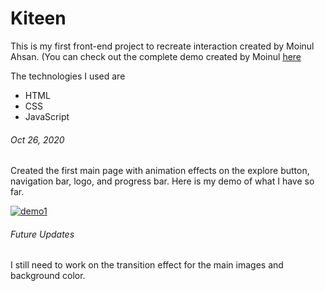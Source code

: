 # Kiteen

This is my first front-end project to recreate interaction created by Moinul Ahsan. (You can check out the complete demo created by Moinul [here]( https://dribbble.com/shots/14066568-Golden-Canon-Grid-Explorations?utm_source=Clipboard_Shot&utm_campaign=moin40&utm_content=Golden%20Canon%20Grid%20Explorations&utm_medium=Social_Share) 

The technologies I used are

* HTML
* CSS
* JavaScript

###### Oct 26, 2020

Created the first main page with animation effects on the explore button, navigation bar, logo, and progress bar. Here is my demo of what I have so far.

[![demo1](https://youtu.be/0Mr0n8waryk)](https://youtu.be/0Mr0n8waryk)

###### Future Updates

I still need to work on the transition effect for the main images and background color. 

